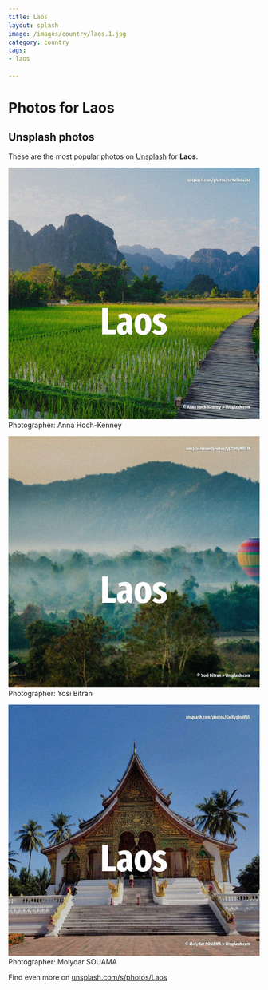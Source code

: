 ```yaml
---
title: Laos
layout: splash
image: /images/country/laos.1.jpg
category: country
tags:
- laos

---
```

# Photos for Laos
 
## Unsplash photos
These are the most popular photos on [Unsplash](https://unsplash.com) for **Laos**.
 
![Laos](/images/country/laos.1.jpg)
Photographer:  Anna Hoch-Kenney
 
![Laos](/images/country/laos.2.jpg)
Photographer:  Yosi Bitran
 
![Laos](/images/country/laos.3.jpg)
Photographer:  Molydar SOUAMA
 
Find even more on [unsplash.com/s/photos/Laos](https://unsplash.com/s/photos/Laos)
 
